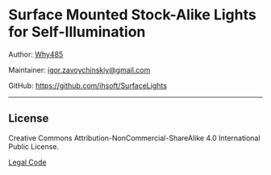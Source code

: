 # Surface Mounted Stock-Alike Lights for Self-Illumination

Author: [Why485](http://forum.kerbalspaceprogram.com/index.php?/profile/26795-why485/)

Maintainer: igor.zavoychinskiy@gmail.com

GitHub: https://github.com/ihsoft/SurfaceLights

* * *

## License

Creative Commons Attribution-NonCommercial-ShareAlike 4.0 International Public License.

[Legal Code](http://creativecommons.org/licenses/by-nc-sa/4.0/)
